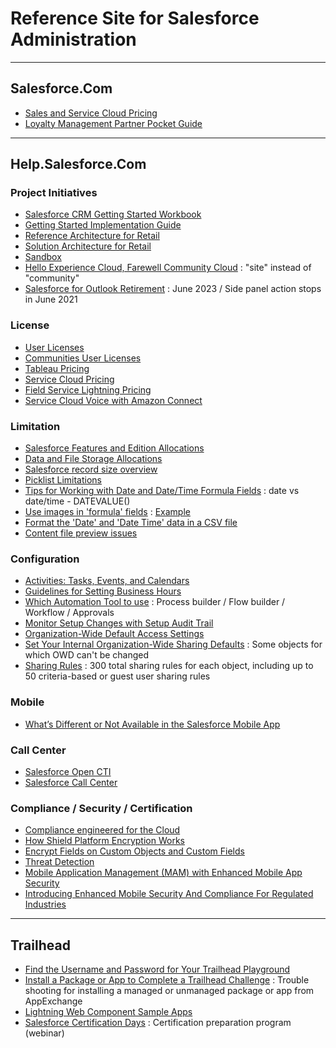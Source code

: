 # Reference Site for Salesforce Administration    

---
## Salesforce.Com  

- [Sales and Service Cloud Pricing](https://www.salesforce.com/editions-pricing/sales-and-service-cloud/) 
- [Loyalty Management Partner Pocket Guide](https://salesforce.quip.com/0YbGAyhiaUUO)  

---
## Help.Salesforce.Com  

### Project Initiatives  

- [Salesforce CRM Getting Started Workbook](https://help.salesforce.com/articleView?id=000326713&type=1&mode=1)  
- [Getting Started Implementation Guide](https://help.salesforce.com/articleView?id=000315576&type=1&mode=1)  
- [Reference Architecture for Retail](https://help.salesforce.com/articleView?id=sf.icx_b2c_reference_architecture.htm&type=5)  
- [Solution Architecture for Retail](https://help.salesforce.com/articleView?id=sf.icx_b2c_solution_architecture_overview.htm&type=5)  
- [Sandbox](https://help.salesforce.com/articleView?id=create_test_instance.htm&type=5)  
- [Hello Experience Cloud, Farewell Community Cloud](https://help.salesforce.com/articleView?id=release-notes.rn_experiences_rebrand.htm&type=5&release=230) : "site" instead of "community"  
- [Salesforce for Outlook Retirement](https://help.salesforce.com/articleView?id=000353024&type=1&mode=1) : June 2023 / Side panel action stops in June 2021  

### License

- [User Licenses](https://help.salesforce.com/articleView?id=sf.users_understanding_license_types.htm&type=5) 
- [Communities User Licenses](https://help.salesforce.com/articleView?id=sf.users_license_types_communities.htm&type=5)  
- [Tableau Pricing](https://www.tableau.com/pricing/teams-orgs#server)
- [Service Cloud Pricing](https://www.salesforce.com/ap/editions-pricing/service-cloud/)  
- [Field Service Lightning Pricing](https://www.salesforce.com/ap/editions-pricing/service-cloud/field-service/?d=cta-body-promo-99)  
- [Service Cloud Voice with Amazon Connect](https://www.salesforce.com/ap/editions-pricing/service-cloud/voice/?d=cta-body-promo-339)  

### Limitation

- [Salesforce Features and Edition Allocations](https://help.salesforce.com/articleView?id=overview_limits_general.htm&type=0)   
- [Data and File Storage Allocations](https://help.salesforce.com/articleView?id=sf.overview_storage.htm&type=5)  
- [Salesforce record size overview](https://help.salesforce.com/articleView?id=000318951&language=en_US&mode=1&type=1)  
- [Picklist Limitations](https://help.salesforce.com/articleView?id=sf.picklist_limitations.htm&type=5)  
- [Tips for Working with Date and Date/Time Formula Fields](https://help.salesforce.com/articleView?id=sf.tips_for_using_date_datetime_formula_fields.htm&type=5) : date vs date/time - DATEVALUE()  
- [Use images in 'formula' fields](https://help.salesforce.com/articleView?id=000327122&type=1&mode=1) : [Example](https://trailblazers.salesforce.com/answers?id=9063A000000pR0ZQAU)  
- [Format the 'Date' and 'Date Time' data in a CSV file](https://help.salesforce.com/articleView?id=000325035&type=1&mode=1)  
- [Content file preview issues](https://help.salesforce.com/articleView?id=000337845&type=1&mode=1)  

### Configuration

- [Activities: Tasks, Events, and Calendars](https://help.salesforce.com/articleView?id=activities.htm&type=0)  
- [Guidelines for Setting Business Hours](https://help.salesforce.com/articleView?err=1&id=sf.customize_supporthours_guidelines.htm&type=5) 
- [Which Automation Tool to use](https://help.salesforce.com/articleView?id=sf.process_which_tool.htm&type=5) : Process builder / Flow builder / Workflow / Approvals    
- [Monitor Setup Changes with Setup Audit Trail](https://help.salesforce.com/articleView?id=sf.admin_monitorsetup.htm&type=5)
- [Organization-Wide Default Access Settings](https://help.salesforce.com/articleView?id=sf.sharing_model_fields.htm&type=5)  
- [Set Your Internal Organization-Wide Sharing Defaults](https://help.salesforce.com/articleView?id=sf.admin_sharing.htm&type=5) : Some objects for which OWD can't be changed 
- [Sharing Rules](https://help.salesforce.com/articleView?id=sf.security_about_sharing_rules.htm&type=5) : 300 total sharing rules for each object, including up to 50 criteria-based or guest user sharing rules    

### Mobile

- [What’s Different or Not Available in the Salesforce Mobile App](https://help.salesforce.com/articleView?id=limits_mobile_sf1_parent.htm&type=5)

### Call Center

- [Salesforce Open CTI](https://help.salesforce.com/articleView?id=sf.cloud_cti_api_overview.htm&type=5)  
- [Salesforce Call Center](https://help.salesforce.com/articleView?id=sf.cti_overview.htm&type=5)  

### Compliance / Security / Certification  

- [Compliance engineered for the Cloud](https://compliance.salesforce.com/en/documents)  
- [How Shield Platform Encryption Works](https://help.salesforce.com/articleView?id=sf.security_pe_concepts.htm&type=5)  
- [Encrypt Fields on Custom Objects and Custom Fields](https://help.salesforce.com/articleView?id=sf.security_pe_enable_custom_fields.htm&type=5)  
- [Threat Detection](https://developer.salesforce.com/docs/atlas.en-us.securityImplGuide.meta/securityImplGuide/real_time_em_threat_detection.htm)  
- [Mobile Application Management (MAM) with Enhanced Mobile App Security](https://help.salesforce.com/articleView?id=sf.mobile_security_mam_overview.htm&type=5)  
- [Introducing Enhanced Mobile Security And Compliance For Regulated Industries](https://www.salesforce.com/video/7826679/)  

---
## Trailhead

- [Find the Username and Password for Your Trailhead Playground](https://trailhead.salesforce.com/help?article=Find-the-username-and-password-for-your-Trailhead-Playground)  
- [Install a Package or App to Complete a Trailhead Challenge](https://trailhead.salesforce.com/help?article=Installing-a-package-or-app-to-complete-a-Trailhead-challenge) : Trouble shooting for installing a managed or unmanaged package or app from AppExchange  
- [Lightning Web Component Sample Apps](https://trailhead.salesforce.com/sample-gallery)  
- [Salesforce Certification Days](https://trailhead.salesforce.com/credentials/cert-days) : Certification preparation program (webinar)   


